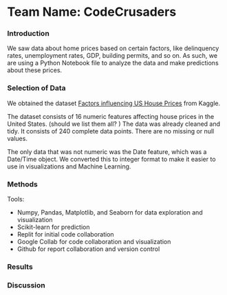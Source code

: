 # Team Name: CodeCrusaders
### Introduction
We saw data about home prices based on certain factors, like delinquency rates, unemployment rates, GDP, building permits, and so on. As such, we are using a Python Notebook file to analyze the data and make predictions about these prices.

### Selection of Data
We obtained the dataset [Factors influencing US House Prices](https://www.kaggle.com/datasets/jyotsnagurjar/factors-influencing-us-house-prices) from Kaggle. 

The dataset consists of 16 numeric features affecting house prices in the United States. (should we list them all? ) The data was already cleaned and tidy.  It consists of 240 complete data points.  There are no missing or null values.  

The only data that was not numeric was the Date feature, which was a Date/Time object.  We converted this to integer format to make it easier to use in visualizations and Machine Learning.   

### Methods
Tools:  
- Numpy, Pandas, Matplotlib, and Seaborn for data exploration and visualization
- Scikit-learn for prediction
- Replit for initial code collaboration
- Google Collab for code collaboration and visualization
- Github for report collaboration and version control


### Results
### Discussion
